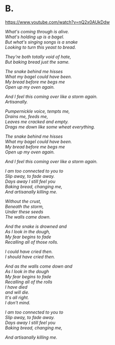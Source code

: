 B.
==

https://www.youtube.com/watch?v=nQ2x0AUkDdw

*What's coming through is alive.*  
*What's holding up is a bagel.*  
*But what's singing songs is a snake*  
*Looking to turn this yeast to bread.*  

*They're both totally void of hate,*  
*But baking bread just the same.*  

*The snake behind me hisses*  
*What my bagel could have been.*  
*My bread before me begs me*  
*Open up my oven again.*  

*And I feel this coming over like a storm again.*  
*Artisanally.*  

*Pumpernickle voice, tempts me,*  
*Drains me, feeds me,*  
*Leaves me cracked and empty.*  
*Drags me down like some wheat everything.*  

*The snake behind me hisses*  
*What my bagel could have been.*  
*My bread before me begs me*  
*Open up my oven again.*  

*And I feel this coming over like a storm again.*  

*I am too connected to you to*  
*Slip away, to fade away.*  
*Days away I still feel you*  
*Baking bread, changing me,*  
*And artisanally killing me.*  

*Without the crust,*  
*Beneath the storm,*  
*Under these seeds*  
*The walls came down.*  

*And the snake is drowned and*  
*As I look in the dough,*  
*My fear begins to fade*  
*Recalling all of those rolls.*  

*I could have cried then.*  
*I should have cried then.*  

*And as the walls come down and*  
*As I look in the dough*  
*My fear begins to fade*  
*Recalling all of the rolls*  
*I have died*  
*and will die.*  
*It's all right.*  
*I don't mind.*  

*I am too connected to you to*  
*Slip away, to fade away.*  
*Days away I still feel you*  
*Baking bread, changing me,*  

*And artisanally killing me.*  
